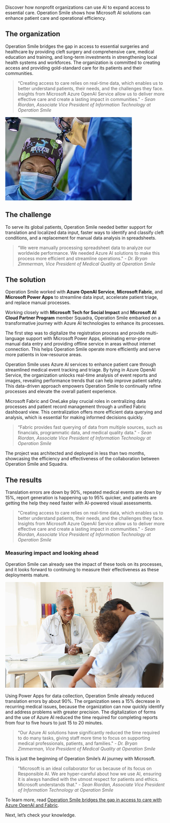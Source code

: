 Discover how nonprofit organizations can use AI to expand access to essential care. Operation Smile shows how Microsoft AI solutions can enhance patient care and operational efficiency.

## The organization

Operation Smile bridges the gap in access to essential surgeries and healthcare by providing cleft surgery and comprehensive care, medical education and training, and long-term investments in strengthening local health systems and workforces. The organization is committed to creating access and providing gold-standard care for its patients and their communities.

> “Creating access to care relies on real-time data, which enables us to better understand patients, their needs, and the challenges they face. Insights from Microsoft Azure OpenAI Service allow us to deliver more effective care and create a lasting impact in communities." - _Sean Riordan, Associate Vice President of Information Technology at Operation Smile_

![Screenshot of a two surgeons working.](../media/7-operation-smile.jpg)

## The challenge

To serve its global patients, Operation Smile needed better support for translation and localized data input, faster ways to identify and classify cleft conditions, and a replacement for manual data analysis in spreadsheets.

> “We were manually processing spreadsheet data to analyze our worldwide performance. We needed Azure AI solutions to make this process more efficient and streamline operations." - _Dr. Bryan Zimmerman, Vice President of Medical Quality at Operation Smile_

## The solution

Operation Smile worked with **Azure OpenAI Service**, **Microsoft Fabric**, and **Microsoft Power Apps** to streamline data input, accelerate patient triage, and replace manual processes.

Working closely with **Microsoft Tech for Social Impact** and **Microsoft AI Cloud Partner Program** member Squadra, Operation Smile embarked on a transformative journey with Azure AI technologies to enhance its processes.

The first step was to digitalize the registration process and provide multi-language support with Microsoft Power Apps, eliminating error-prone manual data entry and providing offline service in areas without internet connection. This helps Operation Smile operate more efficiently and serve more patients in low-resource areas.

Operation Smile uses Azure AI services to enhance patient care through streamlined medical event tracking and triage. By tying in Azure OpenAI Service, the organization unlocks real-time analysis of event reports and images, revealing performance trends that can help improve patient safety. This data-driven approach empowers Operation Smile to continually refine processes and elevate the overall patient experience.

Microsoft Fabric and OneLake play crucial roles in centralizing data processes and patient record management through a unified Fabric dashboard view. This centralization offers more efficient data querying and analysis, which is essential for making informed decisions quickly.

> “Fabric provides fast querying of data from multiple sources, such as financials, programmatic data, and medical quality data." - _Sean Riordan, Associate Vice President of Information Technology at Operation Smile_

The project was architected and deployed in less than two months, showcasing the efficiency and effectiveness of the collaboration between Operation Smile and Squadra.

## The results

Translation errors are down by 90%, repeated medical events are down by 15%, report generation is happening up to 95% quicker, and patients are getting the help they need faster with AI-powered visual assessments.

> "Creating access to care relies on real-time data, which enables us to better understand patients, their needs, and the challenges they face. Insights from Microsoft Azure OpenAI Service allow us to deliver more effective care and create a lasting impact in communities." - _Sean Riordan, Associate Vice President of Information Technology at Operation Smile_

### Measuring impact and looking ahead

Operation Smile can already see the impact of these tools on its processes, and it looks forward to continuing to measure their effectiveness as these deployments mature.

![Screenshot of a woman and child consulting with a doctor.](../media/7-smile.jpg)

Using Power Apps for data collection, Operation Smile already reduced translation errors by about 90%. The organization sees a 15% decrease in recurring medical issues, because the organization can now quickly identify and address problems with greater precision. The digitalization of forms and the use of Azure AI reduced the time required for completing reports from four to five hours to just 15 to 20 minutes.

> “Our Azure AI solutions have significantly reduced the time required to do many tasks, giving staff more time to focus on supporting medical professionals, patients, and families." - _Dr. Bryan Zimmerman, Vice President of Medical Quality at Operation Smile_

This is just the beginning of Operation Smile’s AI journey with Microsoft.

> "Microsoft is an ideal collaborator for us because of its focus on Responsible AI. We are hyper-careful about how we use AI, ensuring it is always handled with the utmost respect for patients and ethics. Microsoft understands that." - _Sean Riordan, Associate Vice President of Information Technology at Operation Smile_

To learn more, read [Operation Smile bridges the gap in access to care with Azure OpenAI and Fabric](https://www.microsoft.com/customers/story/19752-operation-smile-azure-ai-and-machine-learning?azure-portal=true).

Next, let’s check your knowledge.
